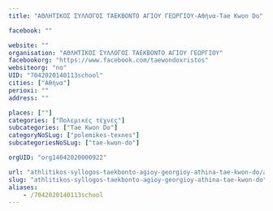 ```yaml
---
title: "ΑΘΛΗΤΙΚΟΣ ΣΥΛΛΟΓΟΣ ΤΑΕΚΒΟΝΤΟ ΑΓΙΟΥ ΓΕΩΡΓΙΟΥ-Αθήνα-Tae Kwon Do"

facebook: ""

website: ""
organisation: "ΑΘΛΗΤΙΚΟΣ ΣΥΛΛΟΓΟΣ ΤΑΕΚΒΟΝΤΟ ΑΓΙΟΥ ΓΕΩΡΓΙΟΥ"
facebookorg: "https://www.facebook.com/taewondoxristos"
websiteorg: "no"
UID: "7042020140113school"
cities: ["Αθήνα"]
perioxi: ""
address: ""

places: [""]
categories: ["Πολεμικές τέχνες"]
subcategories: ["Tae Kwon Do"]
categoryNoSLug: ["polemikes-texnes"]
subcategoriesNoSLug: ["tae-kwon-do"]

orgUID: "org14042020000922"

url: "athlitikos-syllogos-taekbonto-agioy-georgioy-athina-tae-kwon-do/athina"
slug: "athlitikos-syllogos-taekbonto-agioy-georgioy-athina-tae-kwon-do"
aliases:
    - /7042020140113school
---
```





